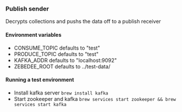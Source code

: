 ### Publish sender

Decrypts collections and pushs the data off to a publish receiver

#### Environment variables
* CONSUME_TOPIC defaults to "test"
* PRODUCE_TOPIC defaults to "test"
* KAFKA_ADDR defaults to "localhost:9092"
* ZEBEDEE_ROOT defaults to ../test-data/

#### Running a test environment
* Install kafka server ```brew install kafka```
* Start zookeeper and kafka ```brew services start zookeeper && brew services start kafka```